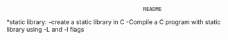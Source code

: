 
												README


*static library:
	-create a static library in C
	-Compile a C program with static library using -L <PATH> and -l<libraryName> flags
